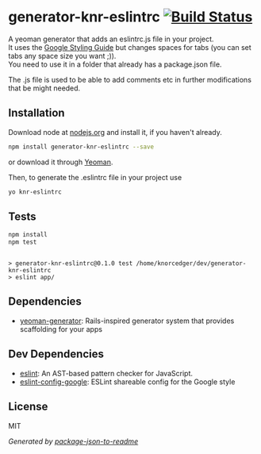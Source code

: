 # generator-knr-eslintrc [![Build Status](https://travis-ci.org/Knorcedger/generator-knr-eslintrc.png?branch=master)](https://travis-ci.org/Knorcedger/generator-knr-eslintrc)

A yeoman generator that adds an eslintrc.js file in your project.  
It uses the [Google Styling Guide](https://github.com/google/eslint-config-google) but changes spaces for tabs (you can set tabs any space size you want ;)).  
You need to use it in a folder that already has a package.json file.  

The .js file is used to be able to add comments etc in further modifications
that be might needed.  

## Installation

Download node at [nodejs.org](http://nodejs.org) and install it, if you haven't already.

```sh
npm install generator-knr-eslintrc --save
```

or download it through [Yeoman](http://yeoman.io).

Then, to generate the .eslintrc file in your project use

```sh
yo knr-eslintrc
```

## Tests

```sh
npm install
npm test
```
```

> generator-knr-eslintrc@0.1.0 test /home/knorcedger/dev/generator-knr-eslintrc
> eslint app/

```

## Dependencies

- [yeoman-generator](https://github.com/yeoman/generator): Rails-inspired generator system that provides scaffolding for your apps

## Dev Dependencies

- [eslint](https://github.com/eslint/eslint): An AST-based pattern checker for JavaScript.
- [eslint-config-google](https://github.com/google/eslint-config-google): ESLint shareable config for the Google style


## License

MIT

_Generated by [package-json-to-readme](https://github.com/zeke/package-json-to-readme)_
